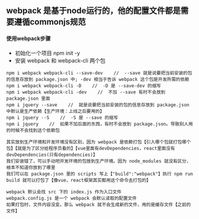 ## webpack 是基于node运行的，他的配置文件都是需要遵循commonjs规范

#### 使用webpack步骤
  - 初始化一个项目 npm init -y
  - 安装 webpack 和 webpack-cli 两个包
  ```
  npm i webpack webpack-cli --save-dev    //  --save 就是说要把当前安装的包的信息存放到 package.json 中; -dev 相当于告诉 webpack 这个包是开发所需的依赖
  npm i webpack webpack-cli -D    //  -D 是 --save-dev 的缩写
  npm i webpack webpack-cli -dev    //  不加 --save 有时不会放到 package.json 里面
  npm i jquery --save    //  就是说要把当前安装的包的信息存放到 package.json 中默认是生产依赖【生产环境：上线之后要用的】
  npm i jquery --S    //  -S 是 --save 的缩写
  npm i jquery    //  如果不加后面的东西，有时不会放到 package.json。导致别人用的时候不会找到这个依赖包
  ```
  ```
  其实放到生产环境和开发环境没有区别，因为 webpack 是依赖打包【引入哪个包就打包哪个包】【就是为了区分给程序员看的】【vue里面有devDependencies，react里面没有devDependencies(只有dependencies)】
  我们安装错了，可以手动吧开发环境的包放到生产环境。因为 node_modules 就没有区分，根本不知道你放到了哪里
  我们可以在 package.json 里的 scripts 写上【"build":"webpack"】执行 npm run build 就可以打包了【像vue，react框架其实都用这个命令去打包的】
  ```
  ```
  webpack 默认会找 src 下的 index.js 作为入口文件
  webpack.config.js 是一个 webpack 会默认读取的配置文件
  如果打包时，文件内容没变。那么 webpack 就不会生成新的文件，用的是缓存文件【之前的文件】
  ```
